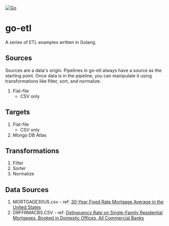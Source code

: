 [![Go](https://github.com/ggsmith842/go-etl-examples/actions/workflows/go-lint.yml/badge.svg)](https://github.com/ggsmith842/go-etl-examples/actions/workflows/go-lint.yml)

# go-etl
A series of ETL examples written in Golang.

## Sources
Sources are a data's origin. Pipelines in go-etl always have a source as the starting point. Once data is in the pipeline, you can manipulate it using transformations like filter, sort, and normalize.

1. Flat-file
    - CSV only

## Targets
1. Flat-file
    -  CSV only
2. Mongo DB Atlas

## Transformations
1. Filter
2. Sorter
3. Normalize
## Data Sources
1. MORTGAGE30US.csv - ref: [30-Year Fixed Rate Mortgage Average in the United States](https://fred.stlouisfed.org/series/MORTGAGE30US)
2. DRFFRMACBS.CSV - ref: [Delinquency Rate on Single-Family Residential Mortgages, Booked in Domestic Offices, All Commercial Banks](https://fred.stlouisfed.org/series/DRSFRMACBS)
